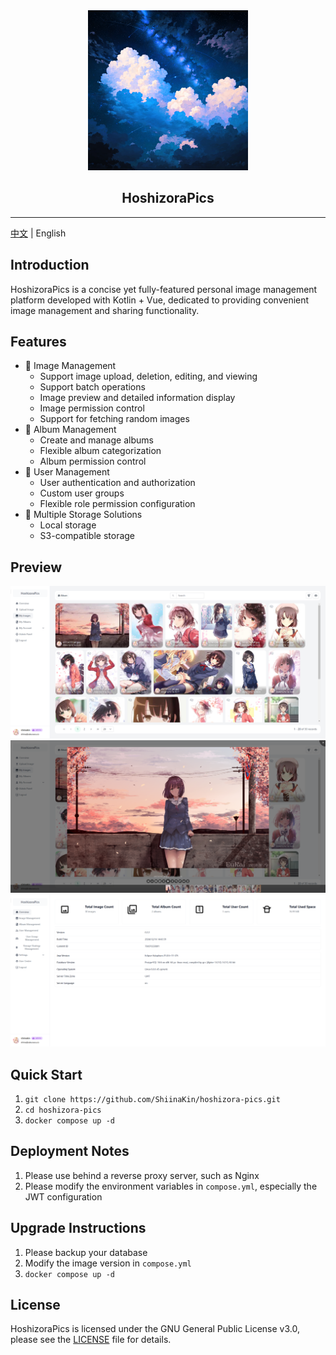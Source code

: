 <div style="text-align: center">
    <img src="docs/hoshizora-pics.png" width="256" alt="hoshizora-pics-logo"/>
    <h2>HoshizoraPics</h2>
</div>

---

[中文](README.md) | English

## Introduction

HoshizoraPics is a concise yet fully-featured personal image management platform developed with Kotlin + Vue, dedicated
to providing convenient image management and sharing functionality.

## Features

- 📸 Image Management
    - Support image upload, deletion, editing, and viewing
    - Support batch operations
    - Image preview and detailed information display
    - Image permission control
    - Support for fetching random images
- 📁 Album Management
    - Create and manage albums
    - Flexible album categorization
    - Album permission control
- 🔐 User Management
    - User authentication and authorization
    - Custom user groups
    - Flexible role permission configuration
- 💾 Multiple Storage Solutions
    - Local storage
    - S3-compatible storage

## Preview

![image_1](docs/readme/en/image_1.png)
![image_2](docs/readme/en/image_2.png)
![image_3](docs/readme/en/image_3.png)

## Quick Start

1. `git clone https://github.com/ShiinaKin/hoshizora-pics.git`
2. `cd hoshizora-pics`
3. `docker compose up -d`

## Deployment Notes

1. Please use behind a reverse proxy server, such as Nginx
2. Please modify the environment variables in `compose.yml`, especially the JWT configuration

## Upgrade Instructions

1. Please backup your database
2. Modify the image version in `compose.yml`
3. `docker compose up -d`

## License

HoshizoraPics is licensed under the GNU General Public License v3.0, please see the [LICENSE](LICENSE) file for details.
